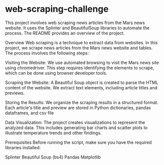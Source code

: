 # web-scraping-challenge
This project involves web scraping news articles from the Mars news website. It uses the Splinter and BeautifulSoup libraries to automate the process. The README provides an overview of the project.

Overview
Web scraping is a technique to extract data from websites. In this project, we scrape news articles from the Mars news website and tables. The process involves the following steps:

Visiting the Website: We use automated browsing to visit the Mars news site using chromedriver. This step requires identifying the elements to scrape, which can be done using browser developer tools.

Scraping the Website: A Beautiful Soup object is created to parse the HTML content of the website. We extract text elements, including article titles and previews.

Storing the Results: We organize the scraping results in a structured format. Each article's title and preview are stored in Python dictionaries, pandas dataframes, and csv file

Data Visualization: The project creates visualizations to represent the analyzed data. This includes generating bar charts and scatter plots to illustrate temperature trends and other findings.

Prerequisites
Before running the script, make sure you have the required libraries installed:

Splinter
Beautiful Soup (bs4)
Pandas
Matplotlib
